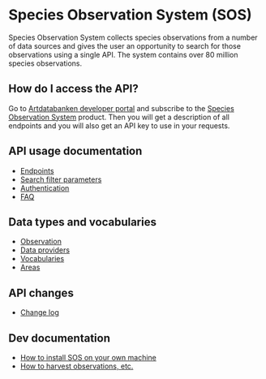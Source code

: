 ﻿# Species Observation System (SOS)
Species Observation System collects species observations from a number of data sources and gives the user an opportunity to search for those observations using a single API. The system contains over 80 million species observations.

## How do I access the API?
Go to [Artdatabanken developer portal](https://api-portal.artdatabanken.se/) and subscribe to the [Species Observation System](https://api-portal.artdatabanken.se/products/sos) product. Then you will get a description of all endpoints and you will also get an API key to use in your requests.

## API usage documentation
- [Endpoints](Docs/Endpoints.md)
- [Search filter parameters](Docs/SearchFilter.md)
- [Authentication](Docs/Authentication.md)
- [FAQ](Docs/FAQ.md)

## Data types and vocabularies
- [Observation](Docs/Observation.md)
- [Data providers](Docs/DataProviders.md)
- [Vocabularies](Docs/Vocabularies.md)
- [Areas](Docs/Areas.md)

## API changes
- [Change log](CHANGELOG.md)

## Dev documentation
- [How to install SOS on your own machine](Docs/Install.md)
- [How to harvest observations, etc.](Docs/Harvest.md)